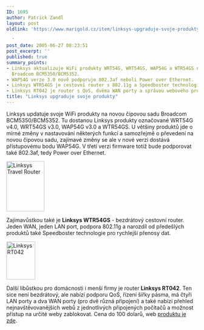 ```yaml
---
ID: 1695
author: Patrick Zandl
layout: post
oldlink: 'https://www.marigold.cz/item/linksys-upgraduje-svoje-produkty

  '
post_date: 2005-06-27 08:23:51
post_excerpt: ''
published: true
summary_points:
- Linksys aktualizuje WiFi produkty WRT54G, WRT54GS, WAP54G a WTR54GS na čipovou sadu
  Broadcom BCM5350/BCM5352.
- WAP54G verze 3.0 nově podporuje 802.3af neboli Power over Ethernet.
- Linksys WTR54GS je cestovní router s 802.11g a Speedboster technologií.
- Linksys RT042 je router s QoS, dvěma WAN porty a správou webového provozu.
title: "Linksys upgraduje svoje produkty"
---
```


<p>Linksys updatuje svoje WiFi produkty na novou čipovou sadu Broadcom BCM5350/BCM5352. Tu dostanou Linksys produkty označované  WRT54G v4.0, WRT54GS v3.0, WAP54G v3.0 a WTR54GS. U většiny produktů jde o mírné změny v nastavování některých funkcí a samozřejmě o převedení na novou čipovou sadu, zajímavé změny se ale v nové verzi dostává přístupovému bodu WAP54G. V třetí verzi firmware totiž bude podporovat také 802.3af, tedy Power over Ethernet. </p>

<div class="leftbox"><img src="/wp-content/uploads/20050627-WTR54GS-sm.png" alt="Linksys Travel Router" width="100" height="132" /></div><p>Zajímavůstkou také je <strong>Linksys WTR54GS</strong> - bezdrátový cestovní router. Jeden WAN, jeden LAN port, podpora 802.11g a narozdíl od předešlých produktů také Speedboster technologie pro rychlejší přenosy dat. </p>

<div class="rightbox"><img src="/wp-content/uploads/20050627-linksys_rt042_sm.jpg" alt="Linksys RT042" width="76" height="100" /></div><p>Další libůstkou pro domácnosti i menší firmy je router <strong>Linksys RT042</strong>. Ten sice není bezdrátový, ale nabízí podporu QoS, řízení šířky pásma, má čtyři LAN porty a dva WAN porty (pro dvě různá připojení) a také nabízí přehled nejnavštěvovanějších webů z jednotlivých připojených počítačů a možnost přístup na určité weby zablokovat. Cena do 100 dolarů, web <a href="http://www.linksys.com/products/product.asp?grid=34&amp;scid=29&amp;prid=684">produktu je zde</a>.
</p>